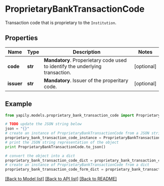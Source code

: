 # ProprietaryBankTransactionCode

Transaction code that is proprietary to the `Institution`.

## Properties
Name | Type | Description | Notes
------------ | ------------- | ------------- | -------------
**code** | **str** | __Mandatory__. Properietary code used to identify the underlying transaction. | [optional] 
**issuer** | **str** | __Mandatory__. Issuer of the properitary code. | [optional] 

## Example

```python
from yapily.models.proprietary_bank_transaction_code import ProprietaryBankTransactionCode

# TODO update the JSON string below
json = "{}"
# create an instance of ProprietaryBankTransactionCode from a JSON string
proprietary_bank_transaction_code_instance = ProprietaryBankTransactionCode.from_json(json)
# print the JSON string representation of the object
print ProprietaryBankTransactionCode.to_json()

# convert the object into a dict
proprietary_bank_transaction_code_dict = proprietary_bank_transaction_code_instance.to_dict()
# create an instance of ProprietaryBankTransactionCode from a dict
proprietary_bank_transaction_code_form_dict = proprietary_bank_transaction_code.from_dict(proprietary_bank_transaction_code_dict)
```
[[Back to Model list]](../README.md#documentation-for-models) [[Back to API list]](../README.md#documentation-for-api-endpoints) [[Back to README]](../README.md)


